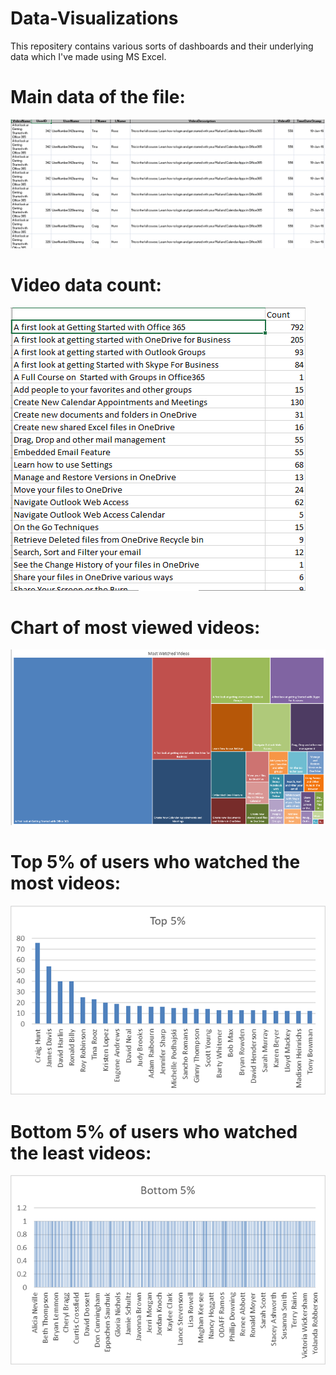 # Data-Visualizations
This repositery contains various sorts of dashboards and their underlying data which I've made using MS Excel.

# Main data of the file:
![](images/Main_data.PNG)

# Video data count:
![](images/Video_Data.PNG)

# Chart of most viewed videos:
![](images/Chart_Most_Viewed_Videos.PNG)

# Top 5% of users who watched the most videos:
![](images/Chart_top_5%25.png)

# Bottom 5% of users who watched the least videos:
![](images/Chart_bottom_5%25.png)
